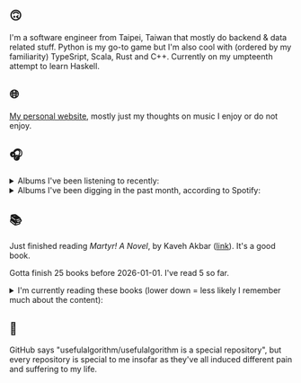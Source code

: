 ## 🙃

I'm a software engineer from Taipei, Taiwan that mostly do backend & data related stuff. Python is my go-to game but I'm also cool with (ordered by my familiarity) TypeSript, Scala, Rust and C++. Currently on my umpteenth attempt to learn Haskell.

## 🌐

[My personal website](https://usefulalgorithm.github.io/), mostly just my thoughts on music I enjoy or do not enjoy.

## 🎧

<details>
<summary>Albums I've been listening to recently:</summary>

- _Endlessness_, by Nala Sinephro
- _Things We Lost in the Fire_, by Low
- _Skinned_, by ML Buch

</details>

<details>
<summary>Albums I've been digging in the past month, according to Spotify:</summary>

- _卵_, by betcover!!
- _Endlessness_, by Nala Sinephro
- _Only Good Dreams for Me_, by Zaumne
- _Skinned_, by ML Buch
- _Trellis_, by Lifted
- _馬_, by betcover!!
- _Intrinsic Rhythm_, by Perila
- _Seven Reorganisations_, by Beatrice Dillon, Explore Ensemble
- _If I don't make it, I love u_, by Still House Plants
- _浪費愛情_, by 小安
- _How to Rescue Things_, by Bill Orcutt
- _Palookaville_, by Serengeti
- _forge_, by KMRU
- _11100011_, by Asian Glow
- _You Only Die 1nce_, by Freddie Gibbs
- _Skylla_, by Ruth Goller
- _城堡_, by Jolin Tsai
- _Strange Meridians_, by upsammy
- _Larderello_, by Dos Monos

</details>

## 📚

Just finished reading _Martyr! A Novel_, by Kaveh Akbar ([link](https://hardcover.app/books/martyr-a-novel)). It's a good book.

Gotta finish 25 books before 2026-01-01. I've read 5 so far.

<details>
<summary>I'm currently reading these books (lower down = less likely I remember much about the content):</summary>

- _The Absence of Myth: Writings on Surrealism_, by Georges Bataille, Michael   Richardson ([link](https://hardcover.app/books/the-absence-of-myth-writings-on-surrealism))
- _Genesis and Trace: Derrida Reading Husserl and Heidegger_, by Paola Marrati, Simon Sparks ([link](https://hardcover.app/books/genesis-and-trace))
- _Philosophical Chemistry: Genealogy of a Scientific Field_, by Manuel DeLanda ([link](https://hardcover.app/books/philosophical-chemistry))
- _Political Categories: Thinking Beyond Concepts_, by Michael Marder ([link](https://hardcover.app/books/political-categories))
- _Regeneration_, by Pat Barker ([link](https://hardcover.app/books/regeneration-1991))
- _K-punk_, by Mark Fisher ([link](https://hardcover.app/books/k-punk-2018))
- _A Biography of Ordinary Man: On Authorities and Minorities_, by François Laruelle, Jessie Hock, and friends ([link](https://hardcover.app/books/a-biography-of-ordinary-man))
- _A Short History of Decay_, by Emil M. Cioran, Richard Howard ([link](https://hardcover.app/books/a-short-history-of-decay))
- _Anti-Oedipus_, by Gilles Deleuze, Félix Guattari, and friends ([link](https://hardcover.app/books/anti-oedipus))
- _A Thousand Plateaus_, by Gilles Deleuze ([link](https://hardcover.app/books/a-thousand-plateaus))

</details>

## 💬

GitHub says "usefulalgorithm/usefulalgorithm is a special repository", but every repository is special to me insofar as they've all induced different pain and suffering to my life.